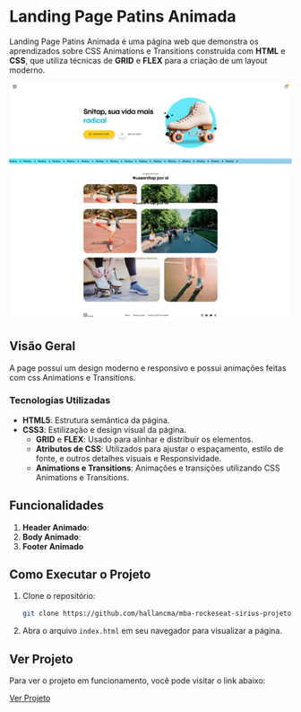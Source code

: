 # Landing Page Patins Animada

Landing Page Patins Animada é uma página web que demonstra os aprendizados sobre CSS Animations e Transitions construída com **HTML** e **CSS**, que utiliza técnicas de **GRID** e **FLEX** para a criação de um layout moderno.

[![Descrição da imagem](assets/photoProject.png)](https://patinsanimada.hallanchristian.com.br)

## Visão Geral

A page possui um design moderno e responsivo e possui animações feitas com css Animations e Transitions.

### Tecnologias Utilizadas

- **HTML5**: Estrutura semântica da página.
- **CSS3**: Estilização e design visual da página.
  - **GRID** e **FLEX**: Usado para alinhar e distribuir os elementos.
  - **Atributos de CSS**: Utilizados para ajustar o espaçamento, estilo de fonte, e outros detalhes visuais e Responsividade.
  - **Animations e Transitions**: Animações e transições utilizando CSS Animations e Transitions.

## Funcionalidades

1. **Header Animado**:
2. **Body Animado**:
3. **Footer Animado**

## Como Executar o Projeto

1. Clone o repositório:
   ```bash
   git clone https://github.com/hallancma/mba-rockeseat-sirius-projetos-06-projeto-landing-page-patins-animada
   ```
2. Abra o arquivo `index.html` em seu navegador para visualizar a página.

## Ver Projeto

Para ver o projeto em funcionamento, você pode visitar o link abaixo:

[Ver Projeto](https://https://patinsanimada.hallanchristian.com.br/)
